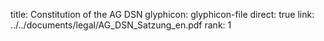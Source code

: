 title: Constitution of the AG DSN
glyphicon: glyphicon-file
direct: true
link: ../../documents/legal/AG_DSN_Satzung_en.pdf
rank: 1

